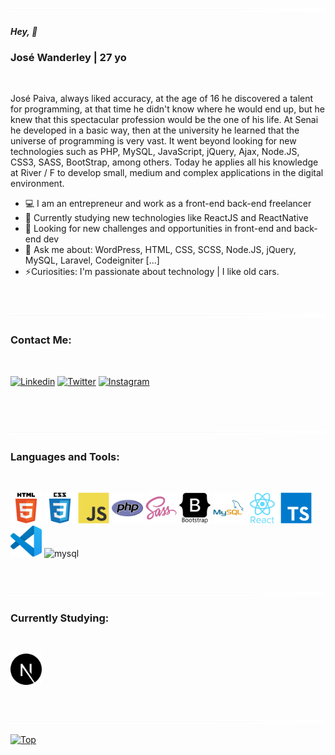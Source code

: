 <a name="top"></a>

[![------------------------------------](https://raw.githubusercontent.com/alanpatrickk/alanpatrickk/main/assets/gradient.png)](#top)

##### Hey, 👋
### José Wanderley | 27 yo ###

<br>

José Paiva, always liked accuracy, at the age of 16 he discovered a talent for programming, at that time he didn't know where he would end up, but he knew that this spectacular profession would be the one of his life. At Senai he developed in a basic way, then at the university he learned that the universe of programming is very vast. It went beyond looking for new technologies such as PHP, MySQL, JavaScript, jQuery, Ajax, Node.JS, CSS3, SASS, BootStrap, among others. Today he applies all his knowledge at River / F to develop small, medium and complex applications in the digital environment.


- 💻 I am an entrepreneur and work as a front-end back-end freelancer
- 🚀 Currently studying new technologies like ReactJS and ReactNative
- 👯 Looking for new challenges and opportunities in front-end and back-end dev
- 💬 Ask me about: WordPress, HTML, CSS, SCSS, Node.JS, jQuery, MySQL, Laravel, Codeigniter [...]
- ⚡Curiosities: I'm passionate about technology | I like old cars.

<br>

[![------------------------------------](https://raw.githubusercontent.com/alanpatrickk/alanpatrickk/main/assets/gradient.png)](#contact)

### Contact Me: ###

<br>

[![Linkedin](https://img.shields.io/badge/-LinkedIn-0077B5?style=for-the-badge&labelColor=0077B5&logo=Linkedin&Color=FFFFFF)](hhttps://www.linkedin.com/in/jos%C3%A9-wanderley-de-paiva-junior-33aa8516b/)
[![Twitter](https://img.shields.io/badge/-WhatsApp-128C7E?style=for-the-badge&labelColor=128C7E&logo=WhatsApp&logoColor=FFFFFF&Color=111111)](https://wa.me/5543984182151)
[![Instagram](https://img.shields.io/badge/-Instagram-C13584?style=for-the-badge&labelColor=C13584&logo=Instagram&logoColor=FFFFFF&Color=111111)](https://www.instagram.com/josewpaivajr/)

<br>

<br>

[![------------------------------------](https://raw.githubusercontent.com/alanpatrickk/alanpatrickk/main/assets/gradient.png)](#tools)

### Languages and Tools: ###

<br>

<p>
    <img src="https://raw.githubusercontent.com/devicons/devicon/master/icons/html5/html5-original-wordmark.svg" alt="html5" width="50" height="50">
    <img src="https://raw.githubusercontent.com/devicons/devicon/master/icons/css3/css3-original-wordmark.svg" alt="css3" width="50" height="50">
    <img src="https://raw.githubusercontent.com/devicons/devicon/master/icons/javascript/javascript-original.svg" alt="javascript" width="50" height="50">
    <img src="https://raw.githubusercontent.com/devicons/devicon/master/icons/php/php-original.svg" alt="php" width="50" height="50">
    <img src="https://raw.githubusercontent.com/devicons/devicon/master/icons/sass/sass-original.svg" alt="sass" width="50" height="50">
    <img src="https://raw.githubusercontent.com/devicons/devicon/master/icons/bootstrap/bootstrap-plain-wordmark.svg" alt="sass" width="50" height="50">
    <img src="https://raw.githubusercontent.com/devicons/devicon/master/icons/mysql/mysql-original-wordmark.svg" alt="mysql" width="50" height="50">
    <img src="https://raw.githubusercontent.com/devicons/devicon/master/icons/react/react-original-wordmark.svg" alt="react" width="50" height="50">
    <img src="https://raw.githubusercontent.com/devicons/devicon/master/icons/typescript/typescript-original.svg" alt="react" width="50" height="50">
    <img src="https://github.com/devicons/devicon/blob/master/icons/vscode/vscode-original.svg" alt="mysql" width="50" height="50">
    <img src="https://upload.wikimedia.org/wikipedia/commons/2/22/MacOS_logo_%282017%29.svg" alt="mysql" width="50" height="50">
</p>

<br>

[![------------------------------------](https://raw.githubusercontent.com/alanpatrickk/alanpatrickk/main/assets/gradient.png)](#study)

### Currently Studying: ###

<br>

<p>
    <img src="https://github.com/devicons/devicon/blob/master/icons/nextjs/nextjs-original.svg" alt="react" width="50" height="50">
</p>

<br>

[![------------------------------------](https://raw.githubusercontent.com/alanpatrickk/alanpatrickk/main/assets/gradient.png)](#bottom)

[![Top](https://img.shields.io/badge/%E2%AC%86%EF%B8%8F-Go%20to%20top-lightgrey)](#top)
